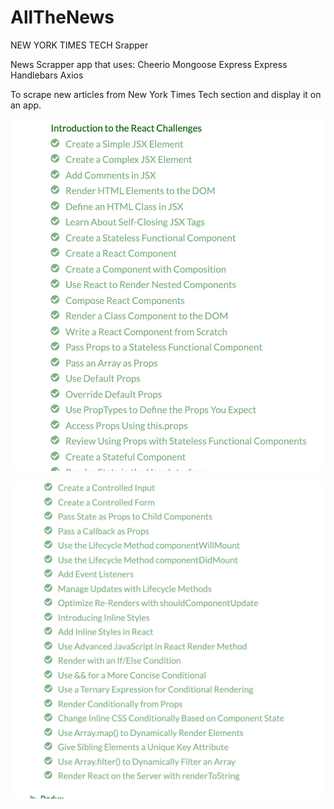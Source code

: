 # AllTheNews
NEW YORK TIMES TECH Srapper

News Scrapper app that uses:
Cheerio
Mongoose
Express
Express Handlebars 
Axios

To scrape new articles from New York Times Tech section and display it on an app. 

![ScreenShot 1](/images/reactassignment1.png)

![ScreenShot 2](/images/reactassignment2.png)
